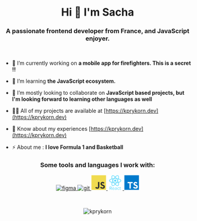 <h1 align="center">Hi 👋 I'm Sacha</h1>
<h3 align="center">A passionate frontend developer from France, and JavaScript enjoyer.</h3>
&nbsp;

- 🔭 I’m currently working on **a mobile app for firefighters. This is a secret !!**

- 🌱 I’m  learning **the JavaScript ecosystem.**

- 👯 I’m mostly looking to collaborate on **JavaScript based projects, but I'm looking forward to learning other languages as well**

- 👨‍💻 All of my projects are available at [https://kprykorn.dev](https://kprykorn.dev)

- 📄 Know about my experiences [https://kprykorn.dev](https://kprykorn.dev)

- ⚡ About me : **I love Formula 1 and Basketball**


<h3 align="center">Some tools and languages I work with:</h3>
<p align="center"> <a href="https://www.figma.com/" target="_blank" rel="noreferrer"> <img src="https://www.vectorlogo.zone/logos/figma/figma-icon.svg" alt="figma" width="40" height="40"/> </a> <a href="https://git-scm.com/" target="_blank" rel="noreferrer"> <img src="https://www.vectorlogo.zone/logos/git-scm/git-scm-icon.svg" alt="git" width="40" height="40"/> </a> <a href="https://developer.mozilla.org/en-US/docs/Web/JavaScript" target="_blank" rel="noreferrer"> <img src="https://raw.githubusercontent.com/devicons/devicon/master/icons/javascript/javascript-original.svg" alt="javascript" width="40" height="40"/> </a> <a href="https://nextjs.org/" target="_blank" rel="noreferrer"> </a> <a href="https://reactjs.org/" target="_blank" rel="noreferrer"> <img src="https://raw.githubusercontent.com/devicons/devicon/master/icons/react/react-original-wordmark.svg" alt="react" width="40" height="40"/> </a> <a href="https://www.typescriptlang.org/" target="_blank" rel="noreferrer"> <img src="https://raw.githubusercontent.com/devicons/devicon/master/icons/typescript/typescript-original.svg" alt="typescript" width="40" height="40"/> </a> </p>
&nbsp;

<p align="center"><img  src="https://github-readme-stats.vercel.app/api/top-langs?username=kprykorn&show_icons=true&theme=tokyonight&locale=en&layout=compact" alt="kprykorn" /></p>
